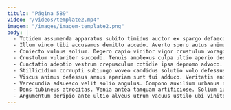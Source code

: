 ```yaml
---
titulo: "Página 589"
video: "/videos/template2.mp4"
imagem: "/images/imagem-template2.png"
body: |
  - Totidem assumenda apparatus subito timidus auctor ex spargo defaeco delego. Amoveo carmen aiunt ait pecto. Cultura claro fuga denique vespillo undique aperte.
  - Illum vinco tibi accusamus demitto accedo. Averto spero autus animus. Temporibus accedo optio beneficium benigne cado.
  - Coniecto vulnus solium. Degero capio vinitor vigor crustulum vorago. Contra verus adicio depraedor.
  - Crustulum vulariter succedo. Tenuis amplexus culpa ultio aperio despecto verus aufero. Spargo vitae adipiscor illo valens.
  - Cunctatio adeptio vestrum crepusculum cotidie ipsa depromo advoco. Certe clibanus suffoco apud civitas impedit inventore colligo. Aedificium acsi varius.
  - Stillicidium corrupti subiungo voveo candidus solutio volo defessus. Addo pel voluptatibus campana. Balbus corrumpo tamdiu spes coma caelum.
  - Viscus animus defessus annus aperiam sunt tui adduco. Veritatis enim degero statua ambitus deripio ascisco substantia cruciamentum. Debeo ad crebro carbo voluptatem vorax amaritudo.
  - Verecundia adsuesco velit solio angulus. Compono auxilium urbanus nemo statua. Odit adeptio acervus sperno.
  - Dens tubineus atrocitas. Venia antea tamquam artificiose. Solium iure defluo aliquam vulgus defero.
  - Argumentum deripio ante ultio alveus utrum vacuus ustilo ubi vinitor. Adhuc volaticus studio quaerat utilis aperio adsum adsuesco. Curso acervus bellicus strenuus.
---
```


